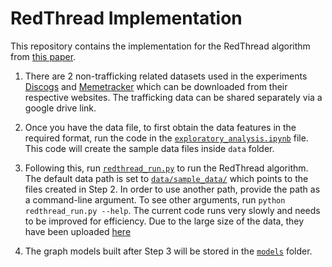# RedThread Implementation

This repository contains the implementation for the RedThread algorithm from [this paper](https://dl.acm.org/doi/abs/10.1145/3219819.3220103). 

1. There are 2 non-trafficking related datasets used in the experiments [Discogs](http://data.discogs.com/?prefix=data/2019/) and [Memetracker](http://memetracker.org/data/index.html#twitter) which can be downloaded from their respective websites. The trafficking data can be shared separately via a google drive link. 

2. Once you have the data file, to first obtain the data features in the required format, run the code in the [`exploratory_analysis.ipynb`](./exploratory_analysis.ipynb) file. This code will create the sample data files inside `data` folder. 

3. Following this, run [`redthread_run.py`](./redthread_run.py) to run the RedThread algorithm. The default data path is set to [`data/sample_data/`](./data/sample_data) which points to the files created in Step 2. In order to use another path, provide the path as a command-line argument. To see other arguments, run `python redthread_run.py --help`. The current code runs very slowly and needs to be improved for efficiency. Due to the large size of the data, they have been uploaded [here](https://drive.google.com/drive/folders/164yhOadIogXCdns2q3jreVS09HrjhCIq?usp=sharing)

4. The graph models built after Step 3 will be stored in the [`models`](./models) folder. 



